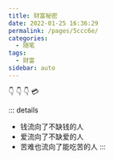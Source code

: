 ```yaml
---
title: 财富秘密
date: 2022-01-25 16:36:29
permalink: /pages/5ccc6e/
categories: 
  - 随笔
tags: 
  - 财富
sidebar: auto
---
```


:point_down: :point_down: :point_down: :credit_card:

::: details
* 钱流向了不缺钱的人  <Badge text="白" />
* 爱流向了不缺爱的人  <Badge text="日" type="warning" />
* 苦难也流向了能吃苦的人  <Badge text="梦" type="error"/>
:::